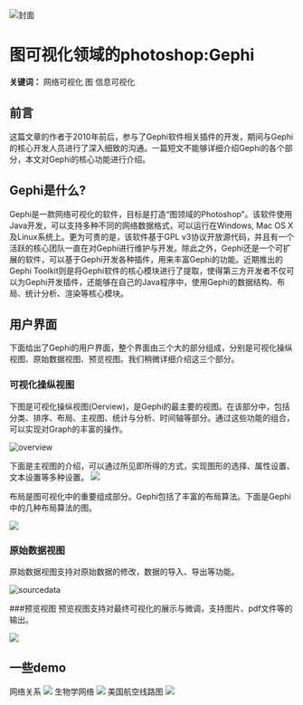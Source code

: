 
![封面](screen.png "hello")

# 图可视化领域的photoshop:Gephi

**关键词：** 网络可视化 图 信息可视化 

## 前言

这篇文章的作者于2010年前后，参与了Gephi软件相关插件的开发，期间与Gephi的核心开发人员进行了深入细致的沟通。一篇短文不能够详细介绍Gephi的各个部分，本文对Gephi的核心功能进行介绍。

## Gephi是什么?
Gephi是一款网络可视化的软件，目标是打造“图领域的Photoshop”。该软件使用Java开发，可以支持多种不同的网络数据格式，可以运行在Windows, Mac OS X及Linux系统上。更为可贵的是，该软件基于GPL v3协议开放源代码，并且有一个活跃的核心团队一直在对Gephi进行维护与开发。除此之外，Gephi还是一个可扩展的软件，可以基于Gephi开发各种插件，用来丰富Gephi的功能。近期推出的Gephi Toolkit则是将Gephi软件的核心模块进行了提取，使得第三方开发者不仅可以为Gephi开发插件，还能够在自己的Java程序中，使用Gephi的数据结构、布局、统计分析、渲染等核心模块。

## 用户界面
下面给出了Gephi的用户界面，整个界面由三个大的部分组成，分别是可视化操纵视图、原始数据视图、预览视图。我们稍微详细介绍这三个部分。
### 可视化操纵视图
下图是可视化操纵视图(Oerview)，是Gephi的最主要的视图。在该部分中，包括分类、排序、布局、主视图、统计与分析、时间轴等部分。通过这些功能的组合，可以实现对Graph的丰富的操作。

 ![overview](overview.png)
 
下面是主视图的介绍，可以通过所见即所得的方式，实现图形的选择、属性设置、文本设置等多种设置。
![](mainview.png)

布局是图可视化中的重要组成部分。Gephi包括了丰富的布局算法。下面是Gephi中的几种布局算法的图。

![](layout.png)

### 原始数据视图
原始数据视图支持对原始数据的修改，数据的导入、导出等功能。

 ![sourcedata](datalab.png)
 

###预览视图
预览视图支持对最终可视化的展示与微调，支持图片、pdf文件等的输出。

![](preview.png)
 

## 一些demo
网络关系
![](demo1.png)
生物学网络
![](demo2.png)
美国航空线路图
![](demo3.png)

